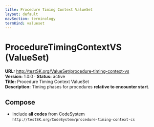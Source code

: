 ```yaml
---
title: Procedure Timing Context ValueSet
layout: default
navSection: terminology
termKind: valueset
---
```


# ProcedureTimingContextVS (ValueSet)

**URL:** http://testSK.org/ValueSet/procedure-timing-context-vs  
**Version:** 1.0.0 · **Status:** active  
**Title:** Procedure Timing Context ValueSet  
**Description:** Timing phases for procedures **relative to encounter start**.

## Compose
- Include **all codes** from CodeSystem `http://testSK.org/CodeSystem/procedure-timing-context-cs`

